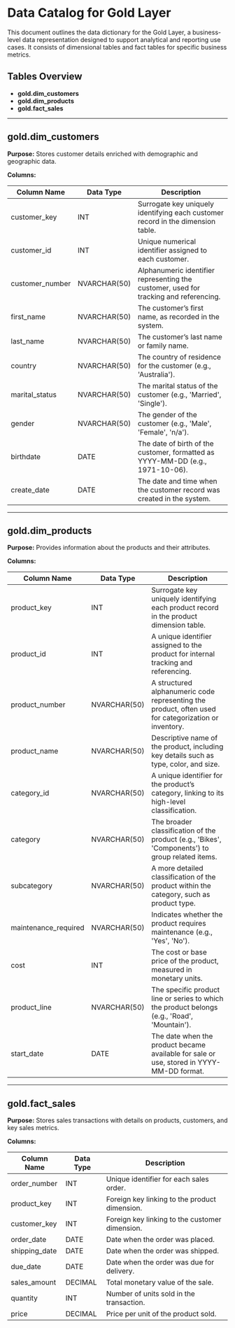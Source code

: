# Data Catalog for Gold Layer

This document outlines the data dictionary for the Gold Layer, a business-level data representation designed to support analytical and reporting use cases. It consists of dimensional tables and fact tables for specific business metrics.

## Tables Overview

- **gold.dim_customers**
- **gold.dim_products**
- **gold.fact_sales**

---

## gold.dim_customers

**Purpose:**
Stores customer details enriched with demographic and geographic data.

**Columns:**

| Column Name      | Data Type     | Description                                                                 |
|------------------|---------------|-----------------------------------------------------------------------------|
| customer_key     | INT           | Surrogate key uniquely identifying each customer record in the dimension table. |
| customer_id      | INT           | Unique numerical identifier assigned to each customer.                       |
| customer_number  | NVARCHAR(50)  | Alphanumeric identifier representing the customer, used for tracking and referencing. |
| first_name       | NVARCHAR(50)  | The customer’s first name, as recorded in the system.                       |
| last_name        | NVARCHAR(50)  | The customer’s last name or family name.                                    |
| country          | NVARCHAR(50)  | The country of residence for the customer (e.g., 'Australia').              |
| marital_status   | NVARCHAR(50)  | The marital status of the customer (e.g., 'Married', 'Single').             |
| gender           | NVARCHAR(50)  | The gender of the customer (e.g., 'Male', 'Female', 'n/a').                 |
| birthdate        | DATE          | The date of birth of the customer, formatted as YYYY-MM-DD (e.g., 1971-10-06). |
| create_date      | DATE          | The date and time when the customer record was created in the system.       |

---

## gold.dim_products

**Purpose:**
Provides information about the products and their attributes.

**Columns:**

| Column Name         | Data Type     | Description                                                                                     |
|---------------------|---------------|-------------------------------------------------------------------------------------------------|
| product_key         | INT           | Surrogate key uniquely identifying each product record in the product dimension table.          |
| product_id          | INT           | A unique identifier assigned to the product for internal tracking and referencing.              |
| product_number      | NVARCHAR(50)  | A structured alphanumeric code representing the product, often used for categorization or inventory. |
| product_name        | NVARCHAR(50)  | Descriptive name of the product, including key details such as type, color, and size.           |
| category_id         | NVARCHAR(50)  | A unique identifier for the product’s category, linking to its high-level classification.       |
| category            | NVARCHAR(50)  | The broader classification of the product (e.g., 'Bikes', 'Components') to group related items. |
| subcategory         | NVARCHAR(50)  | A more detailed classification of the product within the category, such as product type.        |
| maintenance_required| NVARCHAR(50)  | Indicates whether the product requires maintenance (e.g., 'Yes', 'No').                        |
| cost                | INT           | The cost or base price of the product, measured in monetary units.                              |
| product_line        | NVARCHAR(50)  | The specific product line or series to which the product belongs (e.g., 'Road', 'Mountain').   |
| start_date          | DATE          | The date when the product became available for sale or use, stored in YYYY-MM-DD format.        |

---

## gold.fact_sales

**Purpose:**
Stores sales transactions with details on products, customers, and key sales metrics.

**Columns:**

| Column Name      | Data Type     | Description                                                                 |
|------------------|---------------|-----------------------------------------------------------------------------|
| order_number     | INT           | Unique identifier for each sales order.                                     |
| product_key      | INT           | Foreign key linking to the product dimension.                              |
| customer_key     | INT           | Foreign key linking to the customer dimension.                             |
| order_date       | DATE          | Date when the order was placed.                                            |
| shipping_date    | DATE          | Date when the order was shipped.                                           |
| due_date         | DATE          | Date when the order was due for delivery.                                  |
| sales_amount     | DECIMAL       | Total monetary value of the sale.                                          |
| quantity         | INT           | Number of units sold in the transaction.                                   |
| price            | DECIMAL        | Price per unit of the product sold.                                        |


